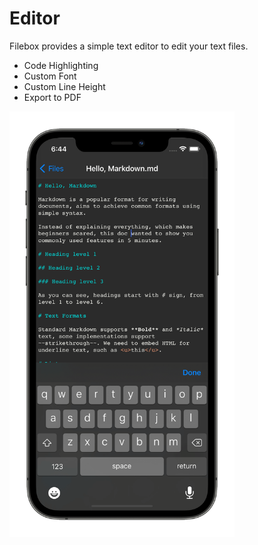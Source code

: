 # Editor

Filebox provides a simple text editor to edit your text files.


- Code Highlighting
- Custom Font
- Custom Line Height
- Export to PDF

<img src="../_media/editor.png" width="360" />
